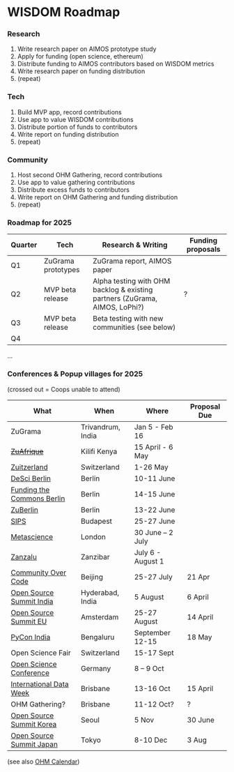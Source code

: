 # WISDOM Roadmap

### Research
1. Write research paper on AIMOS prototype study
2. Apply for funding (open science, ethereum)
3. Distribute funding to AIMOS contributors based on WISDOM metrics
4. Write research paper on funding distribution
5. (repeat)

### Tech
1. Build MVP app, record contributions
2. Use app to value WISDOM contributions
3. Distribute portion of funds to contributors
4. Write report on funding distribution
5. (repeat)

### Community
1. Host second OHM Gathering, record contributions
2. Use app to value gathering contributions
3. Distribute excess funds to contributors
4. Write report on OHM Gathering and funding distribution
5. (repeat)

### Roadmap for 2025

| Quarter | Tech | Research & Writing | Funding proposals |
| --- | --- | --- | --- |
| Q1 | ZuGrama prototypes | ZuGrama report, AIMOS paper | 
| Q2 | MVP beta release | Alpha testing with OHM backlog & existing partners (ZuGrama, AIMOS, LoPhi?) | ? |
| Q3 | MVP beta release | Beta testing with new communities (see below) |
| Q4 | 
...

### Conferences & Popup villages for 2025
(crossed out = Coops unable to attend)

| What    | When | Where | Proposal Due |
| --- | --- | --- | --- |
| ZuGrama | Trivandrum, India | Jan 5 - Feb 16 | 
| ~~[ZuAfrique](https://zuafrique.onrender.com/)~~ | Kilifi Kenya | 15 April - 6 May | 
| [Zuitzerland](https://zuitzerland.ch/) | Switzerland | 1-26 May | 
| [DeSci Berlin](https://www.desci.berlin/) | Berlin | 10-11 June | 
| [Funding the Commons Berlin](https://www.fundingthecommons.io/) | Berlin |  14-15 June | 
| [ZuBerlin](https://zuberlin.city/) | Berlin | 13-22 June | 
| [SIPS](https://www.improvingpsych.org/SIPS2025/) | Budapest | 25-27 June  |
| [Metascience](https://metascience.info/) | London | 30 June – 2 July |
| [Zanzalu](https://lu.ma/1kzrdu3s) | Zanzibar | July 6 - August 1 |
| [Community Over Code](https://sessionize.com/communityovercode-asia-2025/) | Beijing | 25-27 July | 21 Apr |
| [Open Source Summit India](https://events.linuxfoundation.org/open-source-summit-india/) | Hyderabad, India | 5 August | 6 April |
| [Open Source Summit EU](https://events.linuxfoundation.org/open-source-summit-europe/program/cfp/) | Amsterdam | 25-27 August | 14 April |
| [PyCon India](https://in.pycon.org/2025/cfp/) | Bengaluru | September 12-15 | 18 May |
| Open Science Fair | Switzerland | 15-17 Sept |
| [Open Science Conference](https://www.open-science-conference.eu/) | Germany | 8 – 9 Oct |
| [International Data Week](https://idw2025.org/) | Brisbane | 13-16 Oct | 15 April |
| OHM Gathering? | Brisbane | 11-12 Oct? | ? |
| [Open Source Summit Korea](https://events.linuxfoundation.org/open-source-summit-india/) | Seoul | 5 Nov | 30 June |
| [Open Source Summit Japan](https://events.linuxfoundation.org/open-source-summit-japan/) | Tokyo | 8-10 Dec | 3 Aug |

(see also [OHM Calendar](https://calendar.google.com/calendar/u/0?cid=b3BlbmhlYXJ0bWluZC5vcmdAZ21haWwuY29t))

